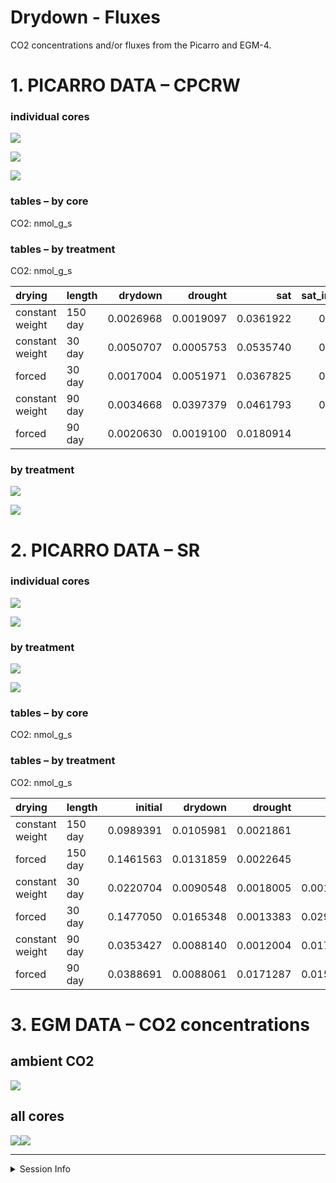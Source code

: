 Drydown - Fluxes
================

CO2 concentrations and/or fluxes from the Picarro and EGM-4.

# 1\. PICARRO DATA – CPCRW

### individual cores

![](images-markdown-picarro/cpcrw_co2_flux_cores-1.png)<!-- -->

![](images-markdown-picarro/cpcrw_co2_flux_cores2-1.png)<!-- -->

![](images-markdown-picarro/unnamed-chunk-1-1.png)<!-- -->

### tables – by core

CO2: nmol\_g\_s

### tables – by treatment

CO2: nmol\_g\_s

| drying          | length  |   drydown |   drought |       sat | sat\_incubation |
| :-------------- | :------ | --------: | --------: | --------: | --------------: |
| constant weight | 150 day | 0.0026968 | 0.0019097 | 0.0361922 |       0.0590331 |
| constant weight | 30 day  | 0.0050707 | 0.0005753 | 0.0535740 |       0.0072120 |
| forced          | 30 day  | 0.0017004 | 0.0051971 | 0.0367825 |       0.0468636 |
| constant weight | 90 day  | 0.0034668 | 0.0397379 | 0.0461793 |       0.0283589 |
| forced          | 90 day  | 0.0020630 | 0.0019100 | 0.0180914 |              NA |

### by treatment

![](images-markdown-picarro/cpcrw_co2_flux_trt-1.png)<!-- -->

![](images-markdown-picarro/cpcrw__co2_flux_trt2-1.png)<!-- -->

# 2\. PICARRO DATA – SR

### individual cores

![](images-markdown-picarro/sr_co2_flux_cores-1.png)<!-- -->

![](images-markdown-picarro/sr_co2_flux_cores2-1.png)<!-- -->

### by treatment

![](images-markdown-picarro/sr_co2_flux_trt-1.png)<!-- -->

![](images-markdown-picarro/sr_co2_flux_trt2-1.png)<!-- -->

### tables – by core

CO2: nmol\_g\_s

### tables – by treatment

CO2: nmol\_g\_s

| drying          | length  |   initial |   drydown |   drought |       sat | sat\_incubation |
| :-------------- | :------ | --------: | --------: | --------: | --------: | --------------: |
| constant weight | 150 day | 0.0989391 | 0.0105981 | 0.0021861 |        NA |              NA |
| forced          | 150 day | 0.1461563 | 0.0131859 | 0.0022645 |        NA |              NA |
| constant weight | 30 day  | 0.0220704 | 0.0090548 | 0.0018005 | 0.0013462 |              NA |
| forced          | 30 day  | 0.1477050 | 0.0165348 | 0.0013383 | 0.0296432 |       0.0127297 |
| constant weight | 90 day  | 0.0353427 | 0.0088140 | 0.0012004 | 0.0175935 |              NA |
| forced          | 90 day  | 0.0388691 | 0.0088061 | 0.0171287 | 0.0154657 |              NA |

# 3\. EGM DATA – CO2 concentrations

## ambient CO2

![](images-markdown-picarro/egm_ambient-1.png)<!-- -->

## all cores

![](images-markdown-picarro/egm_cores-1.png)<!-- -->![](images-markdown-picarro/egm_cores-2.png)<!-- -->

-----

<details>

<summary>Session Info</summary>

Date Run: 2020-07-23

    #> R version 4.0.2 (2020-06-22)
    #> Platform: x86_64-apple-darwin17.0 (64-bit)
    #> Running under: macOS Catalina 10.15.6
    #> 
    #> Matrix products: default
    #> BLAS:   /Library/Frameworks/R.framework/Versions/4.0/Resources/lib/libRblas.dylib
    #> LAPACK: /Library/Frameworks/R.framework/Versions/4.0/Resources/lib/libRlapack.dylib
    #> 
    #> locale:
    #> [1] en_US.UTF-8/en_US.UTF-8/en_US.UTF-8/C/en_US.UTF-8/en_US.UTF-8
    #> 
    #> attached base packages:
    #> [1] stats     graphics  grDevices utils     datasets  methods   base     
    #> 
    #> other attached packages:
    #>  [1] picarro.data_0.1.1 forcats_0.5.0      stringr_1.4.0      dplyr_1.0.0       
    #>  [5] purrr_0.3.4        readr_1.3.1        tidyr_1.1.0        tibble_3.0.3      
    #>  [9] tidyverse_1.3.0    drake_7.12.4       multcomp_1.4-13    TH.data_1.0-10    
    #> [13] MASS_7.3-51.6      survival_3.1-12    mvtnorm_1.1-1      agricolae_1.3-3   
    #> [17] car_3.0-8          carData_3.0-4      nlme_3.1-148       stringi_1.4.6     
    #> [21] ggExtra_0.9        ggalt_0.4.0        ggplot2_3.3.2      reshape2_1.4.4    
    #> [25] knitr_1.29         qwraps2_0.4.2      cowplot_1.0.0      data.table_1.12.8 
    #> [29] Rmisc_1.5          plyr_1.8.6         lattice_0.20-41    luzlogr_0.2.0     
    #> [33] lubridate_1.7.9    readxl_1.3.1       here_0.1          
    #> 
    #> loaded via a namespace (and not attached):
    #>  [1] colorspace_1.4-1   ellipsis_0.3.1     rio_0.5.16         rprojroot_1.3-2   
    #>  [5] fs_1.4.2           rstudioapi_0.11    farver_2.0.3       fansi_0.4.1       
    #>  [9] xml2_1.3.2         codetools_0.2-16   splines_4.0.2      extrafont_0.17    
    #> [13] jsonlite_1.7.0     broom_0.7.0        Rttf2pt1_1.3.8     dbplyr_1.4.4      
    #> [17] cluster_2.1.0      shiny_1.5.0        httr_1.4.2         compiler_4.0.2    
    #> [21] backports_1.1.8    assertthat_0.2.1   Matrix_1.2-18      fastmap_1.0.1     
    #> [25] cli_2.0.2          later_1.1.0.1      htmltools_0.5.0    prettyunits_1.1.1 
    #> [29] tools_4.0.2        igraph_1.2.5       gtable_0.3.0       glue_1.4.1        
    #> [33] maps_3.3.0         Rcpp_1.0.5         cellranger_1.1.0   vctrs_0.3.2       
    #> [37] extrafontdb_1.0    xfun_0.15          rvest_0.3.5        openxlsx_4.1.5    
    #> [41] mime_0.9           miniUI_0.1.1.1     lifecycle_0.2.0    zoo_1.8-8         
    #> [45] scales_1.1.1       hms_0.5.3          promises_1.1.1     parallel_4.0.2    
    #> [49] proj4_1.0-10       sandwich_2.5-1     RColorBrewer_1.1-2 yaml_2.2.1        
    #> [53] curl_4.3           labelled_2.5.0     highr_0.8          klaR_0.6-15       
    #> [57] AlgDesign_1.2.0    filelock_1.0.2     zip_2.0.4          storr_1.2.1       
    #> [61] rlang_0.4.7        pkgconfig_2.0.3    evaluate_0.14      labeling_0.3      
    #> [65] tidyselect_1.1.0   magrittr_1.5       R6_2.4.1           generics_0.0.2    
    #> [69] base64url_1.4      combinat_0.0-8     DBI_1.1.0          txtq_0.2.3        
    #> [73] pillar_1.4.6       haven_2.3.1        foreign_0.8-80     withr_2.2.0       
    #> [77] abind_1.4-5        ash_1.0-15         modelr_0.1.8       crayon_1.3.4      
    #> [81] questionr_0.7.1    KernSmooth_2.23-17 rmarkdown_2.3      progress_1.2.2    
    #> [85] grid_4.0.2         blob_1.2.1         reprex_0.3.0       digest_0.6.25     
    #> [89] xtable_1.8-4       httpuv_1.5.4       munsell_0.5.0

</details>
